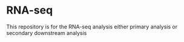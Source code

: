 # RNA-seq
This repository is for the RNA-seq analysis either primary analysis or secondary downstream analysis
